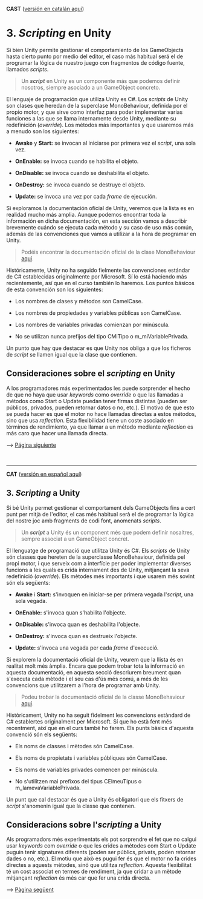 <a name="es">**CAST**</a> (<a href="#ca">versión en catalán aquí</a>)


# 3. *Scripting* en Unity


Si bien Unity permite gestionar el comportamiento de los GameObjects
hasta cierto punto por medio del editor, el caso más habitual será el de
programar la lógica de nuestro juego con fragmentos de código fuente,
llamados *scripts*.

> Un ***script*** en Unity es un componente más que podemos definir
> nosotros, siempre asociado a un GameObject concreto.

El lenguaje de programación que utiliza Unity es C\#. Los *scripts* de
Unity son clases que heredan de la superclase MonoBehaviour, definida
por el propio motor, y que sirve como interfaz para poder implementar
varias funciones a las que se llama internamente desde Unity, mediante
su redefinición (*override*). Los métodos más importantes y que usaremos
más a menudo son los siguientes:

-   **Awake** y **Start:** se invocan al iniciarse por primera vez el
    *script*, una sola vez.

-   **OnEnable:** se invoca cuando se habilita el objeto.

-   **OnDisable:** se invoca cuando se deshabilita el objeto.

-   **OnDestroy:** se invoca cuando se destruye el objeto.

-   **Update:** se invoca una vez por cada *frame* de ejecución.

Si exploramos la documentación oficial de Unity, veremos que la lista es
en realidad mucho más amplia. Aunque podemos encontrar toda la
información en dicha documentación, en esta sección vamos a describir
brevemente cuándo se ejecuta cada método y su caso de uso más común,
además de las convenciones que vamos a utilizar a la hora de programar
en Unity.

> Podéis encontrar la documentación oficial de la clase MonoBehaviour
> [aquí](https://docs.unity3d.com/ScriptReference/MonoBehaviour.html).

Históricamente, Unity no ha seguido fielmente las convenciones estándar
de C\# establecidas originalmente por Microsoft. Sí lo está haciendo más
recientemente, así que en el curso también lo haremos. Los puntos
básicos de esta convención son los siguientes:

-   Los nombres de clases y métodos son CamelCase.

-   Los nombres de propiedades y variables públicas son CamelCase.

-   Los nombres de variables privadas comienzan por minúscula.

-   No se utilizan nunca prefijos del tipo CMiTipo o
    m\_miVariablePrivada.

Un punto que hay que destacar es que Unity nos obliga a que los ficheros
de *script* se llamen igual que la clase que contienen.

## Consideraciones sobre el *scripting* en Unity


A los programadores más experimentados les puede sorprender el hecho de
que no haya que usar *keywords* como *override* o que las llamadas a
métodos como Start o Update puedan tener firmas distintas (pueden
ser públicos, privados, pueden retornar datos o no, etc.). El motivo de
que esto se pueda hacer es que el motor no hace llamadas directas a
estos métodos, sino que usa *reflection*. Esta flexibilidad tiene un
coste asociado en términos de rendimiento, ya que llamar a un método
mediante *reflection* es más caro que hacer una llamada directa.


--> <a href="Parte3-1.md">Página siguiente</a>

<br /><hr />

<a name="ca">**CAT**</a> (<a href="#es">versión en español aquí</a>)

## 3. *Scripting* a Unity


Si bé Unity permet gestionar el comportament dels GameObjects fins a
cert punt per mitjà de l\'editor, el cas més habitual serà el de
programar la lògica del nostre joc amb fragments de codi font, anomenats
*scripts*.

> Un ***script*** a Unity és un component més que podem definir
> nosaltres, sempre associat a un GameObject concret.

El llenguatge de programació que utilitza Unity és C\#. Els *scripts* de
Unity són classes que hereten de la superclasse MonoBehaviour, definida
pel propi motor, i que serveix com a interfície per poder implementar
diverses funcions a les quals es crida internament des de Unity,
mitjançant la seva redefinició (*override*). Els mètodes més importants
i que usarem més sovint són els següents:

-   **Awake** i **Start:** s\'invoquen en iniciar-se per primera vegada
    l'*script*, una sola vegada.

-   **OnEnable:** s\'invoca quan s\'habilita l\'objecte.

-   **OnDisable:** s\'invoca quan es deshabilita l\'objecte.

-   **OnDestroy:** s\'invoca quan es destrueix l\'objecte.

-   **Update:** s\'invoca una vegada per cada *frame* d\'execució.

Si explorem la documentació oficial de Unity, veurem que la llista és en
realitat molt més àmplia. Encara que podem trobar tota la informació en
aquesta documentació, en aquesta secció descriurem breument quan
s\'executa cada mètode i el seu cas d\'ús més comú, a més de les
convencions que utilitzarem a l\'hora de programar amb Unity.

> Podeu trobar la documentació oficial de la classe MonoBehaviour
> [aquí](https://docs.unity3d.com/ScriptReference/MonoBehaviour.html).

Històricament, Unity no ha seguit fidelment les convencions estàndard de
C\# establertes originalment per Microsoft. Sí que ho està fent més
recentment, així que en el curs també ho farem. Els punts bàsics
d\'aquesta convenció són els següents:

-   Els noms de classes i mètodes són CamelCase.

-   Els noms de propietats i variables públiques són CamelCase.

-   Els noms de variables privades comencen per minúscula.

-   No s\'utilitzen mai prefixos del tipus CElmeuTipus o
    m\_lamevaVariablePrivada.

Un punt que cal destacar és que a Unity és obligatori que els fitxers de
*script* s'anomenin igual que la classe que contenen.

## Consideracions sobre l'*scripting* a Unity

Als programadors més experimentats els pot sorprendre el fet que no
calgui usar *keywords* com *override* o que les crides a mètodes com
Start o Update puguin tenir signatures diferents (poden ser públics,
privats, poden retornar dades o no, etc.). El motiu que això es pugui
fer és que el motor no fa crides directes a aquests mètodes, sinó que
utilitza *reflection*. Aquesta flexibilitat té un cost associat en
termes de rendiment, ja que cridar a un mètode mitjançant *reflection*
és més car que fer una crida directa.


--> <a href="Parte3-1.md">Pàgina següent</a>
